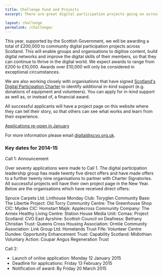 ```yaml
---
title: Challenge Fund and Projects
excerpt: There are great digital participation projects going on across Scotland. We want to support existing projects to do more, and encourage new projects to get started.

layout: challenge
permalink: /challenge/
---
```


This year, supported by the Scottish Government, we will be awarding a total of £200,000 to community digital participation projects across Scotland. This will enable groups and organisations to digitise content, build digital networks and improve the digital skills of their members, so that they can continue to thrive in the digital world. We expect awards to range from £200 to £10,000. Awards over £10,000 will only be considered in exceptional circumstances.

We are also working closely with organisations that have signed [Scotland's Digital Participation Charter](/charter/) to identify additional in-kind support (e.g. donations of equipment and volunteers). You can apply for in-kind support as well as, or instead of, a financial award.

All successful applicants will have a project page on this website where they can tell their story, so that others can see what works and learn from their experience.

<a href="/challenge/apply/" class="btn btn-primary btn-lg" disabled="disabled">Applications re-open in January</a>

For more information please email [digital@scvo.org.uk](mailto:digital@scvo.org.uk).

### Key dates for 2014-15

Call 1: Announcement

Over seventy applications were made to Call 1.  The digital participation leadership group has made twenty five direct offers and have made offers to a further twenty nine organisations to partner with Charter Signatories.  All successful projects will have their own project page in the New Year.  Below are the organisations which have received direct offers:

Spruce Carpets Ltd:     Linthouse Monday Club:     Toryglen Community Base:     The Libertie Project:     Old Torry Community Centre:     The Greenhouse Shop CIC:     Mydex CIC:     Homstart Majik:     Applecross Community Company:     The Annex Healthy Living Centre:     Station House Media Unit:     Comas:     Project Scotland:     CVO East Ayrshire:     Scottish Council on Deafness:     Bethany Christian Trust:     Queens Cross Housing Association:     Ormlie Community Association: Link Group Ltd:     Homelands Trust Fife:     Volunteer Centre Dundee:     Opportunity Enhancement Trust:     Capability Scotland:     Midlothian Voluntary Action:     Coupar Angus Regeneration Trust


Call 2:

- Launch of online application: Monday 12 January 2015
- Deadline for applications: Friday 13 February 2015
- Notification of award: By Friday 20 March 2015


